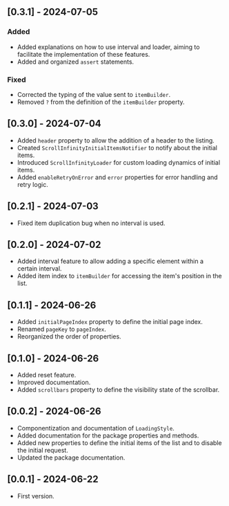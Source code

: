 ## [0.3.1] - 2024-07-05

### Added
- Added explanations on how to use interval and loader, aiming to facilitate the implementation of these features.
- Added and organized `assert` statements.

### Fixed
- Corrected the typing of the value sent to `itemBuilder`.
- Removed `?` from the definition of the `itemBuilder` property.

## [0.3.0] - 2024-07-04
- Added `header` property to allow the addition of a header to the listing.
- Created `ScrollInfinityInitialItemsNotifier` to notify about the initial items.
- Introduced `ScrollInfinityLoader` for custom loading dynamics of initial items.
- Added `enableRetryOnError` and `error` properties for error handling and retry logic.

## [0.2.1] - 2024-07-03
- Fixed item duplication bug when no interval is used.

## [0.2.0] - 2024-07-02
- Added interval feature to allow adding a specific element within a certain interval.
- Added item index to `itemBuilder` for accessing the item's position in the list.

## [0.1.1] - 2024-06-26
- Added `initialPageIndex` property to define the initial page index.
- Renamed `pageKey` to `pageIndex`.
- Reorganized the order of properties.

## [0.1.0] - 2024-06-26
- Added reset feature.
- Improved documentation.
- Added `scrollbars` property to define the visibility state of the scrollbar.

## [0.0.2] - 2024-06-26
- Componentization and documentation of `LoadingStyle`.
- Added documentation for the package properties and methods.
- Added new properties to define the initial items of the list and to disable the initial request.
- Updated the package documentation.

## [0.0.1] - 2024-06-22
- First version.
